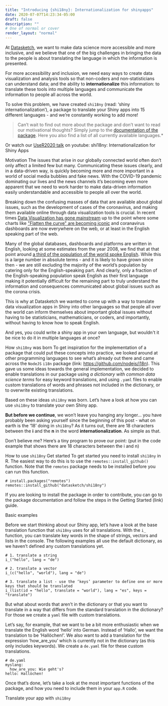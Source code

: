 ```yaml
---
title: "Introducing {shi18ny}: Internationalization for shinyapps"
date: 2020-07-07T14:23:34-05:00
draft: false
description: ""
# One of normal or cover
render_layout: "normal"
---
```


At [Datasketch](http://datasketch.co), we want to make data science more accessible and more inclusive, and we believe that one of the big challenges in bringing the data to the people is about translating the language in which the information is presented. 

For more accessibility and inclusion, we need
easy ways to create data visualization and analysis tools so that non-coders and non-statisticians can understand data; and
the ability to **internationalize** this information: to translate these tools into multiple languages and communicate the information to people all across the world.

To solve this problem, we have created `shi18ny` (read: ‘shiny internationalization’), a package to translate your Shiny apps into 15 different languages - and we’re constantly working to add more!

> Can’t wait to find out more about the package and don’t want to read our motivational thoughts? Simply jump to the [documentation of the package](https://shi18ny.datasketch.dev/). Here you also find a list of all currently available languages.*

Or watch our [UseR2020 talk](https://user2020.r-project.org/program/posters/) on youtube: shi18ny: Internationalization for Shiny Apps 


Motivation
The issues that arise in our globally connected world often don’t only affect a limited few but many. Communicating these issues clearly, and in a data-driven way, is quickly becoming more and more important in a world of social media bubbles and fake news. With the COVID-19 pandemic dominating our lives and the news channels it’s becoming even more apparent that we need to work harder to make data-driven information easily understandable and accessible to people all over the world.

Breaking down the confusing masses of data that are available about global issues, such as the development of cases of the coronavirus, and making them available online through data visualization tools is crucial. In recent times [Data Visualization has gone mainstream](https://www.fastcompany.com/90450827/its-official-data-visualization-has-gone-mainstream) up to the point where some charts like ["Flatten the curve" are becoming iconic](https://www.forbes.com/sites/evaamsen/2020/04/29/how-flatten-the-curve-is-on-its-way-to-become-a-historic-disease-image) and coranavirus dashboards are now everywhere on the web, or at least in the English speaking part of the web.

Many of the global databases, dashboards and platforms are written in English, looking at some estimates from the year 2008, we find that at that point around [a third of the population of the world spoke English](https://www.cambridge.org/core/journals/english-today/article/two-thousand-million/68BFD87E5C867F7C3C47FD0749C7D417). While this is a large number in absolute terms - and it is likely to have grown since then - we are still excluding the majority of the world’s population by catering only for the English-speaking part. And clearly, only a fraction of the English-speaking population speak English as their first language making it potentially difficult for the remaining part to truly understand the information and consequences communicated about global issues such as the corona crisis.

This is why at Datasketch we wanted to come up with a way to translate data visualization apps in Shiny into other languages so that people all over the world can inform themselves about important global issues without having to be statisticians, mathematicians, or coders, and importantly, without having to know how to speak English.

And yes, you could write a shiny app in your own language, but wouldn't it be nice to do it in multiple languages at once?

How `shi18ny` was born
To get inspiration for the implementation of a package that could put these concepts into practice, we looked around at other programming languages to see what’s already out there and came across the `NodeJS` `i18n` package (link: https://github.com/nodejs/i18n). This gave us some ideas towards the general implementation, we decided to enable translations in our package using _a dictionary with common data science terms_ for easy keyword translations, and using `.yaml` files to enable custom translations of words and phrases not included in the dictionary, or to overwrite existing translations.

Based on these ideas `shi18ny` was born. Let’s have a look at how you can use `shi18ny` to translate your own Shiny app.

**But before we continue**, we won’t leave you hanging any longer… you have probably been asking yourself since the beginning of this post - what on earth is the ‘18’ doing in `shi18ny`? As it turns out, there are 18 characters between the **i** and the **n** in the word **internationalization**. As simple as that.

Don’t believe me? Here’s a tiny program to prove our point:
(put in the code example that shows there are 18 characters between the i and n)

How to use `shi18ny`
Get started
To get started you need to install `shi18ny` in R. The easiest way to do this is to use the `remotes::install_github()` function. Note that the `remotes` package needs to be installed before you can run this function.

```{r install-github}
# install.packages("remotes")
remotes::install_github("datasketch/shi18ny")
```
If you are looking to install the package in order to contribute, you can go to the package documentation and follow the steps in the Getting Started (link) guide.

Basic examples

Before we start thinking about our Shiny app, let’s have a look at the base translation function that `shi18ny` uses for all translations. With the `i_` function, you can translate key words in the shape of strings, vectors and lists in the console. The following examples all use the default dictionary, as we haven’t defined any custom translations yet.

```{r basic-example}
# 1. translate a string
i_("hello", lang = "de")

# 2. translate a vector
i_(c("hello", "world"), lang = "de")

# 3. translate a list - use the ‘keys’ parameter to define one or more keys that should be translated
i_(list(id = "hello", translate = "world"), lang = "es", keys = "translate")
```
But what about words that aren’t in the dictionary or that you want to translate in a way that differs from the standard translation in the dictionary? For those we create a `yaml` file with custom translations. 

Let’s say, for example, that we want to be a bit more enthusiastic when we translate the English word ‘hello’ into German. Instead of ‘Hallo’, we want the translation to  be ‘Hallöchen!’. We also want to add a translation for the expression ‘how_are_you’ which is currently not in the dictionary (as this only includes keywords). We create a `de.yaml` file for these custom translations.

```{yaml yaml-custom-translations}
# de.yaml
myslang:
  how_are_you: Wie geht's?
hello: Hallöchen!
```


Once that’s done, let’s take a look at the most important functions of the package, and how you need to include them in your `app.R` code. 

Translate your app with `shi18ny`


